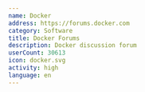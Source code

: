 ```yaml
---
name: Docker
address: https://forums.docker.com
category: Software
title: Docker Forums
description: Docker discussion forum
userCount: 30613
icon: docker.svg
activity: high
language: en
---
```


